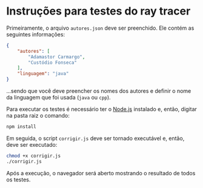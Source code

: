 # Instruções para testes do ray tracer

Primeiramente, o arquivo `autores.json` deve ser preenchido. Ele contém
as seguintes informações:

```json
{
    "autores": [
        "Adamastor Carmargo",
        "Custódio Fonseca"
    ],
    "linguagem": "java"
}
```

...sendo que você deve preencher os nomes dos autores e definir
o nome da linguagem que foi usada (`java` ou `cpp`).

Para executar os testes é necessário ter o [Node.js][node] instalado e,
então, digitar na pasta raiz o comando:

```bash
npm install
```

Em seguida, o script `corrigir.js` deve ser tornado executável e,
então, deve ser executado:

```bash
chmod +x corrigir.js
./corrigir.js
```

Após a execução, o navegador será aberto mostrando o resultado de todos
os testes.


[node]: https://nodejs.org/en/